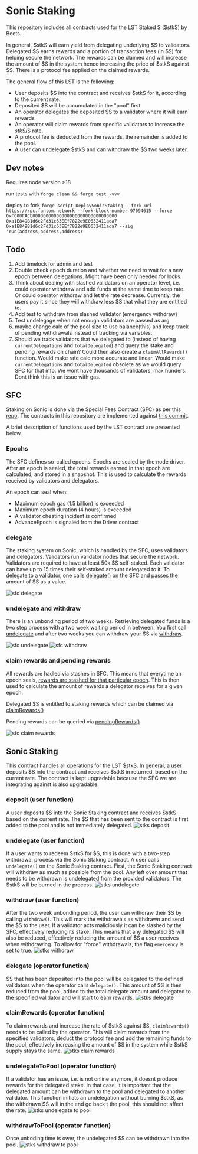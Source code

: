 # Sonic Staking

This repository includes all contracts used for the LST Staked S ($stkS) by Beets.

In general, $stkS will earn yield from delegating underlying $S to validators. Delegated $S earns rewards and a portion of transaction fees (in $S) for helping secure the network. The rewards can be claimed and will increase the amount of $S in the system hence increasing the price of $stkS against $S. There is a protocol fee applied on the claimed rewards.

The general flow of this LST is the following:

- User deposits $S into the contract and receives $stkS for it, according to the current rate.
- Deposited $S will be accumulated in the "pool" first
- An operator delegates the deposited $S to a validator where it will earn rewards
- An operator will claim rewards from specific validators to increase the $stkS/$S rate.
- A protocol fee is deducted from the rewards, the remainder is added to the pool.
- A user can undelegate $stkS and can withdraw the $S two weeks later.

## Dev notes

Requires node version >18

run tests with `forge clean && forge test -vvv`

deploy to fork
`forge script DeploySonicStaking --fork-url https://rpc.fantom.network --fork-block-number 97094615 --force 0xFC00FACE00000000000000000000000000000000 0xa1E849B1d6c2Fd31c63EEf7822e9E0632411ada7 0xa1E849B1d6c2Fd31c63EEf7822e9E0632411ada7 --sig 'run(address,address,address)'`

## Todo

1. Add timelock for admin and test
2. Double check epoch duration and whether we need to wait for a new epoch between delegations. Might have been only needed for locks.
3. Think about dealing with slashed validators on an operator level, i.e. could operator withdraw and add funds at the same time to keep rate. Or could operator withdraw and let the rate decrease. Currently, the users pay it since they will withdraw less $S that what they are entitled to.
4. Add test to withdraw from slashed validator (emergency withdraw)
5. Test undelegage when not enough validators are passed as arg
6. maybe change calc of the pool size to use balance(this) and keep track of pending withdrawals instead of tracking via variables.
7. Should we track validators that we delegated to (instead of having `currentDelegations` and `totalDelegated`) and query the stake and pending rewards on chain? Could then also create a `claimAllRewards()` function. Would make rate calc more accurate and linear. Would make `currentDelegations` and `totalDelegated` obsolete as we would query SFC for that info. We wont have thousands of validators, max hunders. Dont think this is an issue with gas.

## SFC

Staking on Sonic is done via the Special Fees Contract (SFC) as per this [repo](https://github.com/Fantom-foundation/opera-sfc). The contracts in this repository are implemented against [this commit](https://github.com/Fantom-foundation/opera-sfc/tree/8c700e0ef1224cdb29e8afed6ea89eacdfba9dd7).

A brief description of functions used by the LST contract are presented below.

### Epochs

The SFC defines so-called epochs. Epochs are sealed by the node driver. After an epoch is sealed, the total rewards earned in that epoch are calculated, and stored in a snapshot. This is used to calculate the rewards received by validators and delegators.

An epoch can seal when:

- Maximum epoch gas (1.5 billion) is exceeded
- Maximum epoch duration (4 hours) is exceeded
- A validator cheating incident is confirmed
- AdvanceEpoch is signaled from the Driver contract

### delegate

The staking system on Sonic, which is handled by the SFC, uses validators and delegators. Validators run validator nodes that secure the network. Validators are required to have at least 50k $S self-staked. Each validator can have up to 15 times their self-staked amount delegated to it. To delegate to a validator, one calls [delegate()](https://github.com/Fantom-foundation/opera-sfc/blob/8c700e0ef1224cdb29e8afed6ea89eacdfba9dd7/contracts/sfc/SFC.sol#L392) on the SFC and passes the amount of $S as a value.

![sfc delegate](images/sfc_delegate.png)

### undelegate and withdraw

There is an unbonding period of two weeks. Retrieving delegated funds is a two step process with a two week waiting period in between. You first call [undelegate](https://github.com/Fantom-foundation/opera-sfc/blob/8c700e0ef1224cdb29e8afed6ea89eacdfba9dd7/contracts/sfc/SFC.sol#L466) and after two weeks you can withdraw your $S via [withdraw](https://github.com/Fantom-foundation/opera-sfc/blob/8c700e0ef1224cdb29e8afed6ea89eacdfba9dd7/contracts/sfc/SFC.sol#L398).

![sfc undelegate](images/sfc_undelegate.png)
![sfc withdraw](images/sfc_withdraw.png)

### claim rewards and pending rewards

All rewards are hadled via stashes in SFC. This means that everytime an epoch seals, [rewards are stashed for that particular epoch](https://github.com/Fantom-foundation/opera-sfc/blob/8c700e0ef1224cdb29e8afed6ea89eacdfba9dd7/contracts/sfc/SFC.sol#L308). This is then used to calculate the amount of rewards a delegator receives for a given epoch.

Delegated $S is entitled to staking rewards which can be claimed via [claimRewards()](https://github.com/Fantom-foundation/opera-sfc/blob/8c700e0ef1224cdb29e8afed6ea89eacdfba9dd7/contracts/sfc/SFC.sol#L448)

Pending rewards can be queried via [pendingRewards()](https://github.com/Fantom-foundation/opera-sfc/blob/8c700e0ef1224cdb29e8afed6ea89eacdfba9dd7/contracts/sfc/SFC.sol#L448)

![sfc claim rewards](images/sfc_claimrewards.png)

## Sonic Staking

This contract handles all operations for the LST $stkS. In general, a user deposits $S into the contract and receives $stkS in returned, based on the current rate.
The contract is kept upgradable because the SFC we are integrating against is also upgradable.

### deposit (user function)

A user deposits $S into the Sonic Staking contract and receives $stkS based on the current rate. The $S that has been sent to the contract is first added to the pool and is not immediately delegated.
![stks deposit](images/sonicstaking_deposit.png)

### undelegate (user function)

If a user wants to redeem $stkS for $S, this is done with a two-step withdrawal process via the Sonic Staking contract. A user calls `undelegate()` on the Sonic Staking contract. First, the Sonic Staking contract will withdraw as much as possible from the pool. Any left over amount that needs to be withdrawn is undelegated from the provided validators. The $stkS will be burned in the process.
![stks undelegate](images/sonicstaking_undelegate.png)

### withdraw (user function)

After the two week unbonding period, the user can withdraw their $S by calling `withdraw()`. This will mark the withdrawals as withdrawn and send the $S to the user.
If a validator acts maliciously it can be slashed by the SFC, effectively reducing its stake. This means that any delegated $S will also be reduced, effectively reducing the amount of $S a user receives when withdrawing. To allow for "force" withdrawals, the flag `emergency` is set to true.
![stks withdraw](images/sonicstaking_withdraw.png)

### delegate (operator function)

$S that has been deposited into the pool will be delegated to the defined validators when the operator calls `delegate()`. This amount of $S is then reduced from the pool, added to the total delegate amount and delegated to the specified validator and will start to earn rewards.
![stks delegate](images/sonicstaking_delegate.png)

### claimRewards (operator function)

To claim rewards and increase the rate of $stkS against $S, `claimRewards()` needs to be called by the operator. This will claim rewards from the specified validators, deduct the protocol fee and add the remaining funds to the pool, effectively increasing the amount of $S in the system while $stkS supply stays the same.
![stks claim rewards](images/sonicstaking_claimRewards.png)

### undelegateToPool (operator function)

If a validator has an issue, i.e. is not online anymore, it doesnt produce rewards for the delegated stake. In that case, it is important that the delegated amount can be withdrawn to the pool and delegated to another validator. This function initiats an undelegation without burning $stkS, as the withdrawn $S will in the end go back t the pool, this should not affect the rate.
![stks undelegate to pool](images/sonicstaking_undelegateToPool.png)

### withdrawToPool (operator function)

Once unboding time is ower, the undelegated $S can be withdrawn into the pool.
![stks withdraw to pool](images/sonicstaking_withdrawToPool.png)
